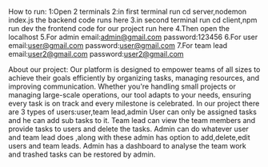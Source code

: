 How to run:
1:Open 2 terminals
2:in first terminal
  run cd server,nodemon index.js
  the backend code runs here
3.in second terminal
  run cd client,npm run dev
  the frontend code for our project run here
4.Then open the localhost
5.For admin
  email:admin@gmail.com
  password:123456
6.For user
  email:user@gmail.com
  password:user@gmail.com
7.For team lead
  email:user2@gmail.com
  password:user2@gmail.com


About our project:
Our platform is designed to empower teams of all sizes to achieve their goals efficiently by organizing tasks, managing resources, and improving communication. Whether you're handling small projects or managing large-scale operations, our tool adapts to your needs, ensuring every task is on track and every milestone is celebrated.
In our project there are 3 types of users:user,team lead,admin
User can only be assigned tasks and he can add sub tasks to it.
Team lead can view the team members and provide tasks to users and delete the tasks.
Admin can do whatever user and team lead does ,along with these admin has option to add,delete,edit users and team leads.
Admin has a dashboard to analyse the team work and trashed tasks can be restored by admin.